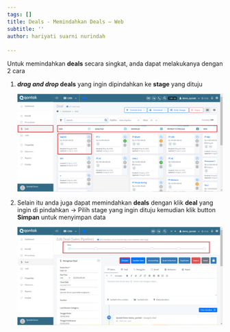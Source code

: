 ```yaml
---
tags: []
title: Deals - Memindahkan Deals – Web
subtitle: ''
author: hariyati suarni nurindah

---
```

Untuk memindahkan **deals** secara singkat, anda dapat melakukanya dengan 2 cara

1. **_drag and drop_ deals** yang ingin dipindahkan ke **stage** yang dituju

   ![](/uploads/memindahkanqontakweb.PNG)
2. Selain itu anda juga dapat memindahkan **deals** dengan klik **deal** yang ingin di pindahkan -> Pilih stage yang ingin dituju kemudian klik button **Simpan** untuk menyimpan data

   ![](/uploads/memindahkanqontakweb1.PNG)